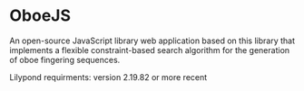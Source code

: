 # OboeJS

An open-source JavaScript library web application based on this
library that implements a flexible constraint-based search algorithm
for the generation of oboe fingering sequences.

Lilypond requirments: version 2.19.82 or more recent

